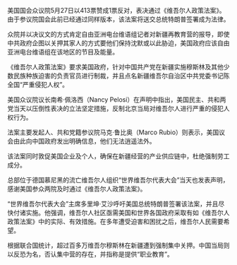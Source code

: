 美国国会众议院5月27日以413票赞成1票反对，表决通过《维吾尔人政策法案》。由于参议院国会此前已经通过同样版本，该法案将送交总统特朗普签署成为法律。

众院并以决议文的方式肯定自由亚洲电台维语组记者对新疆再教育营的报导，即使中共政府企图以关押其家人的方式要他们保持沈默或以此胁迫，美国政府应该自由亚洲电台维语组在该地区的节目及能量。

《维吾尔人政策法案》要求美国政府，针对中国共产党在新疆实施穆斯林及其他少数民族种族迫害的负责官员进行制裁，并且点名新疆维吾尔自治区中共党委书记陈全国“严重侵犯人权”。

美国众议院议长南希·佩洛西（Nancy Pelosi）在声明中指出，美国民主、共和两党当天以压倒性表决的立法坚定措施，反制北京当局对维吾尔人进行严重的侵犯人权行为。

法案主要发起人、共和党籍参议院马克·鲁比奥（Marco Rubio）则表示，美国议会由此向中国政府发出明确信息，他们无法逍遥法外。

该法案同时敦促美国企业及个人，确保在新疆经营的产业供应链中，杜绝强制劳工成分。

总部位于德国慕尼黑的流亡维吾尔人组织“世界维吾尔代表大会”当天也发表声明，感谢美国参众两院及时通过《维吾尔人政策法案》。

“世界维吾尔代表大会”主席多里坤·艾沙呼吁美国总统特朗普签署该法案，并且尽快付诸实施。他强调，维吾尔人社区亟需美国和世界各国政府采取有如《维吾尔人政策法案》中的实际、有效措施。在多年遭受迫害和困扰之后，维吾尔人民需要希望。

根据联合国统计，超过百多万维吾尔穆斯林在新疆遭到强制集中关押。中国当局则以反恐为名，否认集中营的存在，并指称是提供“职业教育”。


